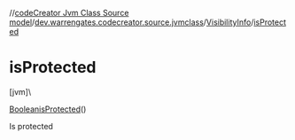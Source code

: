 //[codeCreator Jvm Class Source model](../../../index.md)/[dev.warrengates.codecreator.source.jvmclass](../index.md)/[VisibilityInfo](index.md)/[isProtected](is-protected.md)

# isProtected

[jvm]\

[Boolean](https://docs.oracle.com/javase/8/docs/api/java/lang/Boolean.html)[isProtected](is-protected.md)()

Is protected
